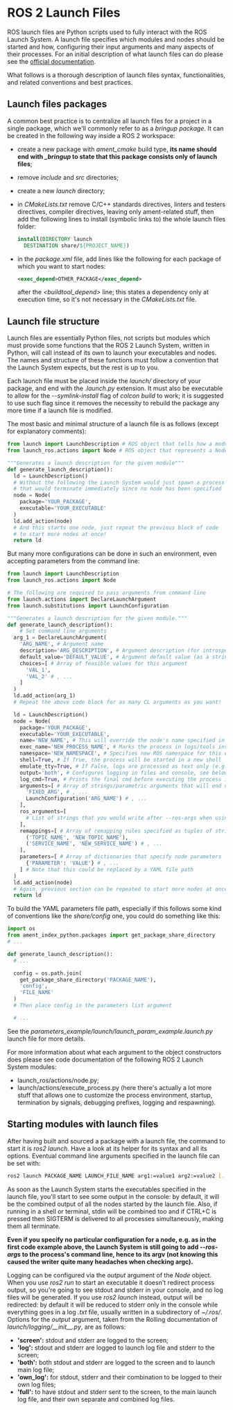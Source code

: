 # ROS 2 Launch Files

ROS launch files are Python scripts used to fully interact with the ROS Launch System. A launch file specifies which modules and nodes should be started and how, configuring their input arguments and many aspects of their processes. For an initial description of what launch files can do please see the [official documentation](https://docs.ros.org/en/galactic/Tutorials/Launch/Launch-Main.html).

What follows is a thorough description of launch files syntax, functionalities, and related conventions and best practices.

## Launch files packages

A common best practice is to centralize all launch files for a project in a single package, which we'll commonly refer to as a *bringup package*. It can be created in the following way inside a ROS 2 workspace:

- create a new package with *ament_cmake* build type, **its name should end with _\_bringup_ to state that this package consists only of launch files**;

- remove *include* and *src* directories;

- create a new *launch* directory;

- in *CMakeLists.txt* remove C/C++ standards directives, linters and testers directives, compiler directives, leaving only ament-related stuff, then add the following lines to install (symbolic links to) the whole launch files folder:

  ```cmake
  install(DIRECTORY launch
  	DESTINATION share/${PROJECT_NAME})
  ```

- in the *package.xml* file, add lines like the following for each package of which you want to start nodes:

  ```xml
  <exec_depend>OTHER_PACKAGE</exec_depend>
  ```

  after the *<buildtool_depend>* line; this states a dependency only at execution time, so it's not necessary in the *CMakeLists.txt* file.

## Launch file structure

Launch files are essentially Python files, not scripts but modules which must provide some functions that the ROS 2 Launch System, written in Python, will call instead of its own to launch your executables and nodes. The names and structure of these functions must follow a convention that the Launch System expects, but the rest is up to you.

Each launch file must be placed inside the *launch/* directory of your package, and end with the *.launch.py* extension. It must also be executable to allow for the *--symlink-install* flag of *colcon build* to work; it is suggested to use such flag since it removes the necessity to rebuild the package any more time if a launch file is modified.

The most basic and minimal structure of a launch file is as follows (except for explanatory comments):

```python
from launch import LaunchDescription # ROS object that tells how a module should be started
from launch_ros.actions import Node # ROS object that represents a Node to start

"""Generates a launch description for the given module"""
def generate_launch_description():
  ld = LaunchDescription()
  # Without the following the Launch System would just spawn a process
  # that would terminate immediately since no node has been specified
  node = Node(
    package='YOUR_PACKAGE',
    executable='YOUR_EXECUTABLE'
  )
  ld.add_action(node)
  # And this starts one node, just repeat the previous block of code
  # to start more nodes at once!
  return ld
```

But many more configurations can be done in such an environment, even accepting parameters from the command line:

```python
from launch import LaunchDescription
from launch_ros.actions import Node

# The following are required to pass arguments from command line
from launch.actions import DeclareLaunchArgument
from launch.substitutions import LaunchConfiguration

"""Generates a launch description for the given module."""
def generate_launch_description():
	# Set command line arguments
  arg_1 = DeclareLaunchArgument(
    'ARG_NAME', # Argument name
    description='ARG_DESCRIPTION', # Argument description (for introspection tools)
    default_value='DEFAULT_VALUE', # Argument default value (as a string)
    choices=[ # Array of feasible values for this argument
      'VAL_1',
      'VAL_2' # , ...
    ]
  )
  ld.add_action(arg_1)
  # Repeat the above code block for as many CL arguments as you want!

  ld = LaunchDescription()
  node = Node(
    package='YOUR_PACKAGE',
    executable='YOUR_EXECUTABLE',
    name='NEW_NAME', # This will override the node's name specified in the code
    exec_name='NEW_PROCESS_NAME', # Marks the process in logs/tools instead of the basename
    namespace='NEW_NAMESPACE', # Specifies new ROS namespace for this executable
    shell=True, # If True, the process will be started in a new shell
    emulate_tty=True, # If False, logs are processed as text only (e.g. removing colors)
    output='both', # Configures logging in files and console, see below
    log_cmd=True, # Prints the final cmd before executing the process in the logs
    arguments=[ # Array of strings/parametric arguments that will end up in process's argv
      'FIXED_ARG', # , ...
      LaunchConfiguration('ARG_NAME') # , ...
    ],
    ros_arguments=[
      # List of strings that you would write after --ros-args when using ros2 run
    ],
    remappings=[ # Array of remapping rules specified as tuples of strings
      ('TOPIC_NAME', 'NEW_TOPIC_NAME'),
      ('SERVICE_NAME', 'NEW_SERVICE_NAME') # , ...
    ],
    parameters=[ # Array of dictionaries that specify node parameters
      {'PARAMETER': 'VALUE'} # , ...
    ] # Note that this could be replaced by a YAML file path
  )
  ld.add_action(node)
  # Again, previous section can be repeated to start more nodes at once!
  return ld
```

To build the YAML parameters file path, especially if this follows some kind of conventions like the *share/config* one, you could do something like this:

```python
import os
from ament_index_python.packages import get_package_share_directory
# ...

def generate_launch_description():
  # ...

  config = os.path.join(
    get_package_share_directory('PACKAGE_NAME'),
    'config',
    'FILE_NAME'
  )
  # Then place config in the parameters list argument

  # ...
```

See the *parameters_example/launch/launch_param_example.launch.py* launch file for more details.

For more information about what each argument to the object constructors does please see code documentation of the following ROS 2 Launch System modules:

- launch_ros/actions/node.py;
- launch/actions/execute_process.py (here there's actually a lot more stuff that allows one to customize the process environment, startup, termination by signals, debugging prefixes, logging and respawning).

## Starting modules with launch files

After having built and sourced a package with a launch file, the command to start it is *ros2 launch*. Have a look at its helper for its syntax and all its options. Eventual command line arguments specified in the launch file can be set with:

```bash
ros2 launch PACKAGE_NAME LAUNCH_FILE_NAME arg1:=value1 arg2:=value2 [...]
```

As soon as the Launch System starts the executables specified in the launch file, you'll start to see some output in the console: by default, it will be the combined output of all the nodes started by the launch file. Also, if running in a shell or terminal, stdin will be combined too and if CTRL+C is pressed then SIGTERM is delivered to all processes simultaneously, making them all terminate.

**Even if you specify no particular configuration for a node, e.g. as in the first code example above, the Launch System is still going to add _--ros-args_ to the process's command line, hence to its argv (not knowing this caused the writer quite many headaches when checking argc).**

Logging can be configured via the *output* argument of the *Node* object. When you use *ros2 run* to start an executable it doesn't redirect process output, so you're going to see stdout and stderr in your console, and no log files will be generated. If you use *ros2 launch* instead, output will be redirected: by default it will be reduced to stderr only in the console while everything goes in a log *.txt* file, usually written in a subdirectory of *~/.ros/*. Options for the *output* argument, taken from the Rolling documentation of *launch/logging/\_\_init\_\_.py*, are as follows:

- **'screen':** stdout and stderr are logged to the screen;
- **'log':** stdout and stderr are logged to launch log file and stderr to the screen;
- **'both':** both stdout and stderr are logged to the screen and to launch main log file;
- **'own_log':** for stdout, stderr and their combination to be logged to their own log files;
- **'full':** to have stdout and stderr sent to the screen, to the main launch log file, and their own separate and combined log files.